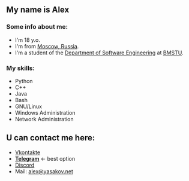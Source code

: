 ## My name is Alex


### Some info about me:

- I'm 18 y.o.
- I'm from [Moscow, Russia](https://en.wikipedia.org/wiki/Moscow).
- I'm a student of the [Department of Software Engineering](https://iu7.bmstu.ru/) at [BMSTU](https://bmstu.ru/).

### My skills:

- Python
- C++
- Java
- Bash
- GNU/Linux
- Windows Administration
- Network Administration


## U can contact me here:

- [Vkontakte](https://vk.com/alexyasakov)
- **[Telegram](https://t.me/BasOneCal)**  <- best option
- [Discord](https://discordapp.com/users/317395874646982656)
- Mail: alex@yasakov.net
